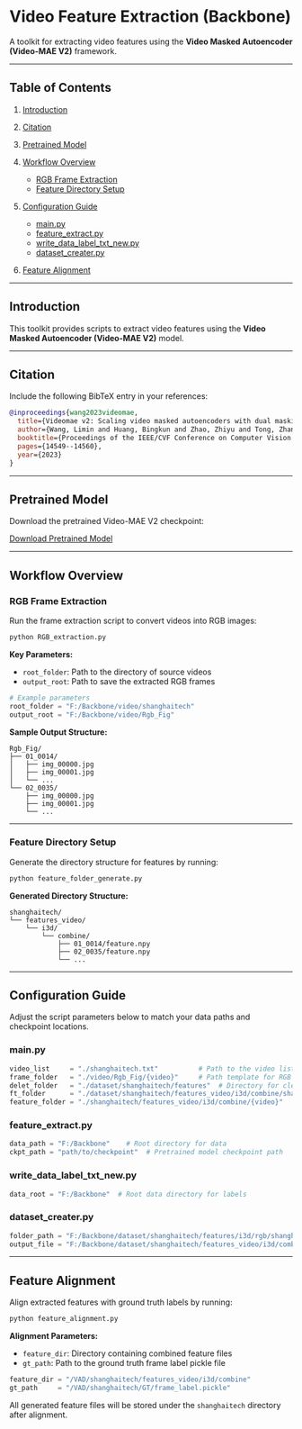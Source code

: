 # Video Feature Extraction (Backbone)

A toolkit for extracting video features using the **Video Masked Autoencoder (Video-MAE V2)** framework.

---

## Table of Contents

1. [Introduction](#introduction)
2. [Citation](#citation)
3. [Pretrained Model](#pretrained-model)
4. [Workflow Overview](#workflow-overview)

   * [RGB Frame Extraction](#rgb-frame-extraction)
   * [Feature Directory Setup](#feature-directory-setup)
5. [Configuration Guide](#configuration-guide)

   * [main.py](#mainpy)
   * [feature\_extract.py](#feature_extractpy)
   * [write\_data\_label\_txt\_new.py](#write_data_label_txt_newpy)
   * [dataset\_creater.py](#dataset_createrpy)
6. [Feature Alignment](#feature-alignment)

---

## Introduction

This toolkit provides scripts to extract video features using the **Video Masked Autoencoder (Video-MAE V2)** model.

---

## Citation

Include the following BibTeX entry in your references:

```bibtex
@inproceedings{wang2023videomae,
  title={Videomae v2: Scaling video masked autoencoders with dual masking},
  author={Wang, Limin and Huang, Bingkun and Zhao, Zhiyu and Tong, Zhan and He, Yinan and Wang, Yi and Wang, Yali and Qiao, Yu},
  booktitle={Proceedings of the IEEE/CVF Conference on Computer Vision and Pattern Recognition},
  pages={14549--14560},
  year={2023}
}
```

---

## Pretrained Model

Download the pretrained Video-MAE V2 checkpoint:

[Download Pretrained Model](https://drive.google.com/file/d/1xr1yeA2cxck4NCLX1qjAi3JU9qhRpfGr/view?usp=drive_link)

---

## Workflow Overview

### RGB Frame Extraction

Run the frame extraction script to convert videos into RGB images:

```bash
python RGB_extraction.py
```

**Key Parameters:**

* `root_folder`: Path to the directory of source videos
* `output_root`: Path to save the extracted RGB frames

```python
# Example parameters
root_folder = "F:/Backbone/video/shanghaitech"
output_root = "F:/Backbone/video/Rgb_Fig"
```

**Sample Output Structure:**

```
Rgb_Fig/
├── 01_0014/
│   ├── img_00000.jpg
│   ├── img_00001.jpg
│   └── ...
└── 02_0035/
    ├── img_00000.jpg
    ├── img_00001.jpg
    └── ...
```

---

### Feature Directory Setup

Generate the directory structure for features by running:

```bash
python feature_folder_generate.py
```

**Generated Directory Structure:**

```
shanghaitech/
└── features_video/
    └── i3d/
        └── combine/
            ├── 01_0014/feature.npy
            ├── 02_0035/feature.npy
            └── ...
```

---

## Configuration Guide

Adjust the script parameters below to match your data paths and checkpoint locations.

### main.py

```python
video_list     = "./shanghaitech.txt"          # Path to the video list (train and test)
frame_folder   = "./video/Rgb_Fig/{video}"     # Path template for RGB frames
delet_folder   = "./dataset/shanghaitech/features"  # Directory for cleanup
ft_folder      = "./dataset/shanghaitech/features_video/i3d/combine/shanghaitech"
feature_folder = "./shanghaitech/features_video/i3d/combine/{video}"
```

### feature\_extract.py

```python
data_path = "F:/Backbone"    # Root directory for data
ckpt_path = "path/to/checkpoint"  # Pretrained model checkpoint path
```

### write\_data\_label\_txt\_new\.py

```python
data_root = "F:/Backbone"  # Root data directory for labels
```

### dataset\_creater.py

```python
folder_path = "F:/Backbone/dataset/shanghaitech/features/i3d/rgb/shanghaitech"  # Input feature directory
output_file = "F:/Backbone/dataset/shanghaitech/features_video/i3d/combine/shanghaitech/feature.npy"  # Merged feature file
```

---

## Feature Alignment

Align extracted features with ground truth labels by running:

```bash
python feature_alignment.py
```

**Alignment Parameters:**

* `feature_dir`: Directory containing combined feature files
* `gt_path`: Path to the ground truth frame label pickle file

```python
feature_dir = "/VAD/shanghaitech/features_video/i3d/combine"
gt_path     = "/VAD/shanghaitech/GT/frame_label.pickle"
```

All generated feature files will be stored under the `shanghaitech` directory after alignment.
